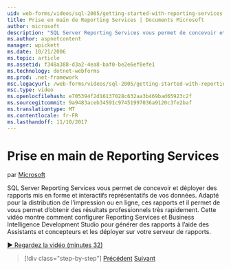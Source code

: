 ```yaml
---
uid: web-forms/videos/sql-2005/getting-started-with-reporting-services
title: Prise en main de Reporting Services | Documents Microsoft
author: microsoft
description: "SQL Server Reporting Services vous permet de concevoir et déployer des rapports mis en forme et interactifs représentatifs de vos données. Convient pour les imprimer ou seu..."
ms.author: aspnetcontent
manager: wpickett
ms.date: 10/21/2006
ms.topic: article
ms.assetid: f348a388-d3a2-4ea8-baf0-be2e6ef8efe1
ms.technology: dotnet-webforms
ms.prod: .net-framework
msc.legacyurl: /web-forms/videos/sql-2005/getting-started-with-reporting-services
msc.type: video
ms.openlocfilehash: e705394f2d16137028c632aa3b469bad65923c2f
ms.sourcegitcommit: 9a9483aceb34591c97451997036a9120c3fe2baf
ms.translationtype: MT
ms.contentlocale: fr-FR
ms.lasthandoff: 11/10/2017
---
```

<a name="getting-started-with-reporting-services"></a>Prise en main de Reporting Services
====================
par [Microsoft](https://github.com/microsoft)

SQL Server Reporting Services vous permet de concevoir et déployer des rapports mis en forme et interactifs représentatifs de vos données. Adapté pour la distribution de l’impression ou en ligne, ces rapports et il permet de vous permet d’obtenir des résultats professionnels très rapidement. Cette vidéo montre comment configurer Reporting Services et Business Intelligence Development Studio pour générer des rapports à l’aide des Assistants et concepteurs et les déployer sur votre serveur de rapports.

[&#9654; Regardez la vidéo (minutes 32)](https://channel9.msdn.com/Blogs/ASP-NET-Site-Videos/getting-started-with-reporting-services)

>[!div class="step-by-step"]
[Précédent](using-sql-server-management-studio.md)
[Suivant](building-and-customizing-reports-in-business-intelligence-development-studio.md)
